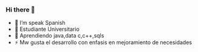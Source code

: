 ### Hi there 👋


- 🔭 I’m speak Spanish
- 👯 Estudiante Universitario
- 🤔 Aprendiendo java,data c,c++,sqls
- ⚡ Mw gusta el desarrollo con enfasis en mejoramiento de necesidades

